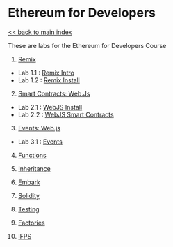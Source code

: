 # Ethereum for Developers

[<< back to main index](../README.md)

These are labs for the Ethereum for Developers Course

1. [Remix](./01-overview/)

* Lab 1.1 : [Remix Intro](./01-overview/01-overview/1.1-remix-intro.md)
* Lab 1.2 : [Remix Install](./01-overview/1.2-remix-install.md)

2. [Smart Contracts: Web.Js](./02-scontracts-web3js/)

* Lab 2.1 : [WebJS Install](./02-scontracts-webjs/2.1-install-web3js.md)
* Lab 2.2 : [WebJS Smart Contracts](./02-scontracts-webjs/2.2-web3js-smart-contracts.md)

3. [Events: Web.js](./03-events-webjs/)

* Lab 3.1 : [Events](./03-events-webjs/3.1-events.md)

4. [Functions](./04-functions/)

5. [Inheritance](./05-inheritance/)

6. [Embark](./06-embark/)

7. [Solidity](./07-solidity/)

8. [Testing](./08-testing/)

9. [Factories](./09-factories/)

10. [IFPS](./10-ifps/)


